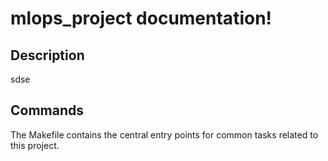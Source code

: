 # mlops_project documentation!

## Description

sdse

## Commands

The Makefile contains the central entry points for common tasks related to this project.

